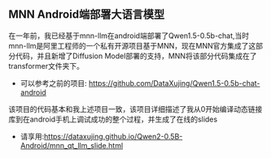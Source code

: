 ## MNN Android端部署大语言模型



在一年前，我已经基于mnn-llm在android端部署了Qwen1.5-0.5b-chat,当时mnn-llm是阿里工程师的一个私有开源项目基于MNN，现在MNN官方集成了这部分代码，并且新增了Diffusion Model部署的支持，MNN将该部分代码集成在了transformer文件夹下。

+ 可以参考之前的项目: <https://github.com/DataXujing/Qwen1.5-0.5b-chat-android>


该项目的代码基本和我上述项目一致，该项目详细描述了我从0开始编译动态链接库到在android手机上调试成功的整个过程，并生成了在线的slides

+ 请享用:<https://dataxujing.github.io/Qwen2-0.5B-Android/mnn_qt_llm_slide.html>
